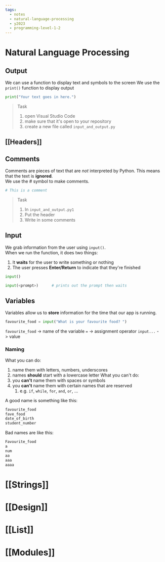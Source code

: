 ```yaml
---
tags:
  - notes
  - natural-language-processing
  - y2023
  - programming-level-1-2
---
```

# Natural Language Processing
## Output
We can use a function to display text and symbols to the screen
We use the `print()` function to display output

```python
print("Your text goes in here.")
```

> Task
> 1. open Visual Studio Code
> 2. make sure that it's open to your repository
> 3. create a new file called `input_and_output.py`

## [[Headers]]

## Comments
Comments are pieces of text that are *not* interpreted by Python.
This means that the text is **ignored**.  
We use the # symbol to make comments.

```python
# This is a comment
```

> Task
> 1.  In `input_and_output.py1`
> 	1. Put the header
> 	2. Write in some comments

## Input
We grab information from the user using `input()`.  
When we run the function, it does two things:
1. It **waits** for the user to write something or nothing
2. The user presses **Enter/Return** to indicate that they're finished

```python
input()

input(<prompt>)      # prints out the prompt then waits
```

## Variables
Variables allow us to **store** information for the time that our app
is running.

```python
favourite_food = input("What is your favourite food? ")
```

`favourite_food` -> name of the variable
`=` -> assignment operator
`input...` -> value
### Naming
What you can do:
1. name them with letters, numbers, underscores
2. names **should** start with a lowercase letter
What you can't do:
1. you **can't** name them with spaces or symbols
2. you **can't** name them with certain names that are reserved
	1. e.g. `if`, `while`, `for`, `and`, `or`, ...

A good name is something like this:
```python
favourite_food 
fave_food
date_of_birth
student_number
```

Bad names are like this:
```python
Favourite_food
a
num
aa
aaa
aaaa
```
# [[Strings]]

# [[Design]]

# [[List]]

# [[Modules]]

